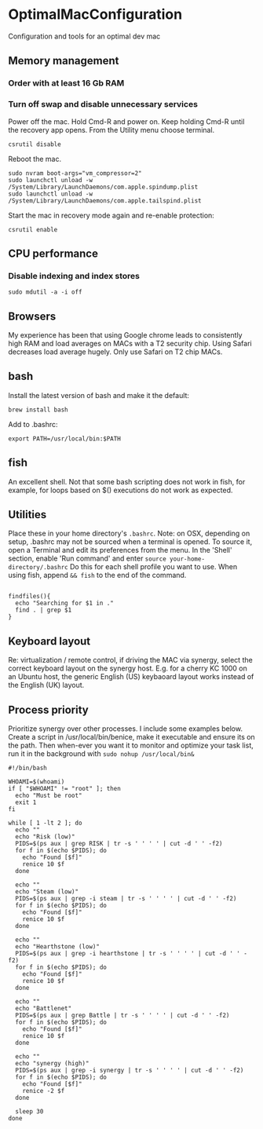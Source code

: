 # OptimalMacConfiguration
Configuration and tools for an optimal dev mac

## Memory management

### Order with at least 16 Gb RAM

### Turn off swap and disable unnecessary services

Power off the mac. Hold Cmd-R and power on. Keep holding Cmd-R until the recovery app opens. From the Utility menu choose terminal.

```
csrutil disable
```

Reboot the mac.

```
sudo nvram boot-args="vm_compressor=2"
sudo launchctl unload -w /System/Library/LaunchDaemons/com.apple.spindump.plist
sudo launchctl unload -w /System/Library/LaunchDaemons/com.apple.tailspind.plist
```

Start the mac in recovery mode again and re-enable protection:

```
csrutil enable
```

## CPU performance

### Disable indexing and index stores

```
sudo mdutil -a -i off

```

## Browsers

My experience has been that using Google chrome leads to consistently high RAM and load averages on MACs with a T2 security chip. Using Safari decreases load average hugely. Only use Safari on T2 chip MACs.

## bash

Install the latest version of bash and make it the default:

```
brew install bash
```

Add to .bashrc:

```
export PATH=/usr/local/bin:$PATH
```

## fish

An excellent shell. Not that some bash scripting does not work in fish, for example, for loops based on $() executions do not work as expected.

## Utilities

Place these in your home directory's ```.bashrc```. Note: on OSX, depending on setup, .bashrc may not be sourced when a terminal is opened. To source it, open a Terminal and edit its preferences from the menu. In the 'Shell' section, enable 'Run command' and enter ```source your-home-directory/.bashrc``` Do this for each shell profile you want to use. When using fish, append ```&& fish``` to the end of the command.
```

findfiles(){
  echo "Searching for $1 in ."
  find . | grep $1
}
```

## Keyboard layout

Re: virtualization / remote control, if driving the MAC via synergy, select the correct keyboard layout on the synergy host. E.g. for a cherry KC 1000 on an Ubuntu host, the generic English (US) keybaoard layout works instead of the English (UK) layout.

## Process priority

Prioritize synergy over other processes. I include some examples below. Create a script in /usr/local/bin/benice, make it executable and ensure its on the path. Then when-ever you want it to monitor and optimize your task list, run it in the background with ```sudo nohup /usr/local/bin&```


```
#!/bin/bash

WHOAMI=$(whoami)
if [ "$WHOAMI" != "root" ]; then
  echo "Must be root"
  exit 1
fi

while [ 1 -lt 2 ]; do
  echo ""
  echo "Risk (low)"
  PIDS=$(ps aux | grep RISK | tr -s ' ' ' ' | cut -d ' ' -f2)
  for f in $(echo $PIDS); do
    echo "Found [$f]"
    renice 10 $f
  done

  echo ""
  echo "Steam (low)"
  PIDS=$(ps aux | grep -i steam | tr -s ' ' ' ' | cut -d ' ' -f2)
  for f in $(echo $PIDS); do
    echo "Found [$f]"
    renice 10 $f
  done

  echo ""
  echo "Hearthstone (low)"
  PIDS=$(ps aux | grep -i hearthstone | tr -s ' ' ' ' | cut -d ' ' -f2)
  for f in $(echo $PIDS); do
    echo "Found [$f]"
    renice 10 $f
  done

  echo ""
  echo "Battlenet"
  PIDS=$(ps aux | grep Battle | tr -s ' ' ' ' | cut -d ' ' -f2)
  for f in $(echo $PIDS); do
    echo "Found [$f]"
    renice 10 $f
  done

  echo ""
  echo "synergy (high)"
  PIDS=$(ps aux | grep -i synergy | tr -s ' ' ' ' | cut -d ' ' -f2)
  for f in $(echo $PIDS); do
    echo "Found [$f]"
    renice -2 $f
  done

  sleep 30
done
```
